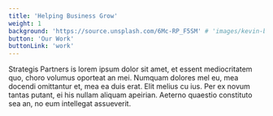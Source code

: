 ```yaml
---
title: 'Helping Business Grow'
weight: 1
background: 'https://source.unsplash.com/6Mc-RP_F5SM' # 'images/kevin-bhagat-461952-unsplash.jpg'
button: 'Our Work'
buttonLink: 'work'
---
```


Strategis Partners is lorem ipsum dolor sit amet, et essent mediocritatem quo, choro volumus oporteat an mei. Numquam dolores mel eu, mea docendi omittantur et, mea ea duis erat. Elit melius cu ius. Per ex novum tantas putant, ei his nullam aliquam apeirian. Aeterno quaestio constituto sea an, no eum intellegat assueverit.
